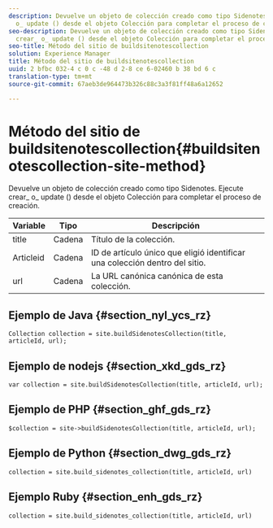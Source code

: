 ```yaml
---
description: Devuelve un objeto de colección creado como tipo Sidenotes. Ejecute crear_
  o_ update () desde el objeto Colección para completar el proceso de creación.
seo-description: Devuelve un objeto de colección creado como tipo Sidenotes. Ejecute
  crear_ o_ update () desde el objeto Colección para completar el proceso de creación.
seo-title: Método del sitio de buildsitenotescollection
solution: Experience Manager
title: Método del sitio de buildsitenotescollection
uuid: 2 bfbc 032-4 c 0 c -48 d 2-8 ce 6-02460 b 38 bd 6 c
translation-type: tm+mt
source-git-commit: 67aeb3de964473b326c88c3a3f81ff48a6a12652

---
```



# Método del sitio de buildsitenotescollection{#buildsitenotescollection-site-method}

Devuelve un objeto de colección creado como tipo Sidenotes. Ejecute crear_ o_ update () desde el objeto Colección para completar el proceso de creación.

| Variable | Tipo | Descripción |
|--- |--- |--- |
| title | Cadena | Título de la colección. |
| Articleid | Cadena | ID de artículo único que eligió identificar una colección dentro del sitio. |
| url | Cadena | La URL canónica canónica de esta colección. |

## Ejemplo de Java {#section_nyl_ycs_rz}

```
Collection collection = site.buildSidenotesCollection(title, articleId, url); 
```

## Ejemplo de nodejs {#section_xkd_gds_rz}

```
var collection = site.buildSidenotesCollection(title, articleId, url); 
```

## Ejemplo de PHP {#section_ghf_gds_rz}

```
$collection = site->buildSidenotesCollection(title, articleId, url); 
```

## Ejemplo de Python {#section_dwg_gds_rz}

```
collection = site.build_sidenotes_collection(title, articleId, url) 
```

## Ejemplo Ruby {#section_enh_gds_rz}

```
collection = site.build_sidenotes_collection(title, articleId, url) 
```
